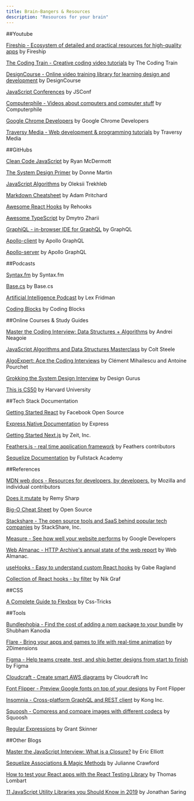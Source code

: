 ```yaml
---
title: Brain-Bangers & Resources
description: "Resources for your brain"
---
```


##Youtube

[Fireship - Ecosystem of detailed and practical resources for high-quality apps](https://www.youtube.com/channel/UCsBjURrPoezykLs9EqgamOA) by Fireship

[The Coding Train - Creative coding video tutorials](https://www.youtube.com/channel/UCvjgXvBlbQiydffZU7m1_aw) by The Coding Train

[DesignCourse - Online video training library for learning design and development](https://www.youtube.com/channel/UCVyRiMvfUNMA1UPlDPzG5Ow) by DesignCourse

[JavaScript Conferences](https://www.youtube.com/user/jsconfeu) by JSConf

[Computerphile - Videos about computers and computer stuff](https://www.youtube.com/channel/UC9-y-6csu5WGm29I7JiwpnA) by Computerphile

[Google Chrome Developers](https://www.youtube.com/user/ChromeDevelopers) by Google Chrome Developers

[Traversy Media - Web development & programming tutorials](https://www.youtube.com/channel/UC29ju8bIPH5as8OGnQzwJyA) by Traversy Media

##GitHubs

[Clean Code JavaScript](https://github.com/ryanmcdermott/clean-code-javascript) by Ryan McDermott

[The System Design Primer](https://github.com/donnemartin/system-design-primer) by Donne Martin

[JavaScript Algorithms](https://github.com/trekhleb/javascript-algorithms) by Oleksii Trekhleb

[Markdown Cheatsheet](https://github.com/adam-p/markdown-here/wiki/Markdown-Cheatsheet) by Adam Pritchard

[Awesome React Hooks](https://github.com/rehooks/awesome-react-hooks) by Rehooks

[Awesome TypeScript](https://github.com/dzharii/awesome-typescript) by Dmytro Zharii

[GraphiQL - in-browser IDE for GraphQL](https://github.com/graphql/graphiql) by GraphQL

[Apollo-client](https://github.com/apollographql/apollo-client) by Apollo GraphQL

[Apollo-server](https://github.com/apollographql/apollo-server) by Apollo GraphQL

##Podcasts

[Syntax.fm](https://syntax.fm/) by Syntax.fm

[Base.cs](https://www.codenewbie.org/basecs) by Base.cs

[Artificial Intelligence Podcast](https://lexfridman.com/ai/) by Lex Fridman

[Coding Blocks](https://www.codingblocks.net/) by Coding Blocks

##Online Courses & Study Guides

[Master the Coding Interview: Data Structures + Algorithms](https://www.udemy.com/course/master-the-coding-interview-data-structures-algorithms/) by Andrei Neagoie

[JavaScript Algorithms and Data Structures Masterclass](https://www.udemy.com/js-algorithms-and-data-structures-masterclass/) by Colt Steele

[AlgoExpert: Ace the Coding Interviews](https://www.algoexpert.io/product) by Clément Mihailescu and Antoine Pourchet

[Grokking the System Design Interview](https://www.educative.io/courses/grokking-the-system-design-interview) by Design Gurus

[This is CS50](https://cs50.harvard.edu/college/) by Harvard University

##Tech Stack Documentation

[Getting Started React](https://reactjs.org/docs/getting-started.html) by Facebook Open Source

[Express Native Documentation](https://expressjs.com/en/api.html) by Express

[Getting Started Next.js](https://nextjs.org/learn/basics/getting-started) by Zeit, Inc.

[Feathers.js - real time application framework](https://feathersjs.com/) by Feathers contributors

[Sequelize Documentation](https://sequelizedocs.fullstackacademy.com/) by Fullstack Academy

##References

[MDN web docs - Resources for developers, by developers.](https://developer.mozilla.org/en-US/) by Mozilla and individual contributors

[Does it mutate](https://doesitmutate.xyz/) by Remy Sharp

[Big-O Cheat Sheet](https://www.bigocheatsheet.com/) by Open Source

[Stackshare - The open source tools and SaaS behind popular tech companies](https://stackshare.io/stacks) by StackShare, Inc.

[Measure - See how well your website performs](https://web.dev/measure) by Google Developers

[Web Almanac - HTTP Archive's annual state of the web report](https://almanac.httparchive.org/en/2019/) by Web Almanac.

[useHooks - Easy to understand custom React hooks](https://usehooks.com/) by Gabe Ragland

[Collection of React hooks - by filter](https://nikgraf.github.io/react-hooks/) by Nik Graf

##CSS

[A Complete Guide to Flexbox](https://css-tricks.com/snippets/css/a-guide-to-flexbox/) by Css-Tricks

##Tools

[Bundlephobia - Find the cost of adding a npm package to your bundle](https://bundlephobia.com/) by Shubham Kanodia

[Flare - Bring your apps and games to life with real-time animation](https://www.2dimensions.com/about-flare) by 2Dimensions

[Figma - Help teams create, test, and ship better designs from start to finish](https://www.figma.com/) by Figma

[Cloudcraft - Create smart AWS diagrams](https://cloudcraft.co/) by Cloudcraft Inc

[Font Flipper - Preview Google fonts on top of your designs](https://fontflipper.com/upload) by Font Flipper

[Insomnia - Cross-platform GraphQL and REST client](https://insomnia.rest/) by Kong Inc.

[Squoosh - Compress and compare images with different codecs](https://squoosh.app/) by Squoosh

[Regular Expressions](https://regexr.com/) by Grant Skinner

##Other Blogs

[Master the JavaScript Interview: What is a Closure?](https://medium.com/javascript-scene/master-the-javascript-interview-what-is-a-closure-b2f0d2152b36) by Eric Elliott

[Sequelize Associations & Magic Methods](https://medium.com/@julianne.marik/sequelize-associations-magic-methods-c72008db91c9) by Julianne Crawford

[How to test your React apps with the React Testing Library](https://www.freecodecamp.org/news/test-react-apps-with-react-testing-library/) by Thomas Lombart

[11 JavaScript Utility Libraries you Should Know in 2019](https://blog.bitsrc.io/11-javascript-utility-libraries-you-should-know-in-2018-3646fb31ade) by Jonathan Saring
